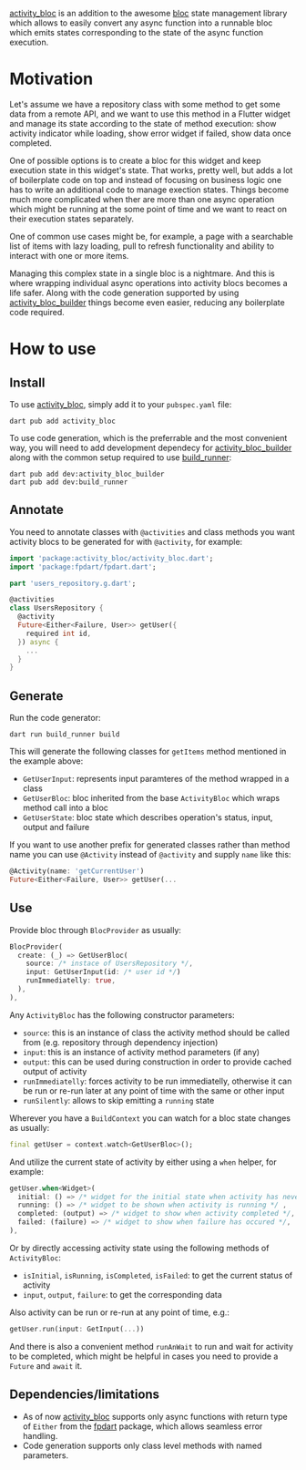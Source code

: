 [activity_bloc] is an addition to the awesome [bloc] state management library which allows
to easily convert any async function into a runnable bloc which emits states corresponding
to the state of the async function execution.

# Motivation

Let's assume we have a repository class with some method to get some data from a remote API,
and we want to use this method in a Flutter widget and manage its state according to the state
of method execution: show activity indicator while loading, show error widget if failed,
show data once completed.

One of possible options is to create a bloc for this widget and keep execution state in this
widget's state. That works, pretty well, but adds a lot of boilerplate code on top and instead of
focusing on business logic one has to write an additional code to manage exection states.
Things become much more complicated when ther are more than one async operation which might
be running at the some point of time and we want to react on their execution states separately.

One of common use cases might be, for example, a page with a searchable list of items with
lazy loading, pull to refresh functionality and ability to interact with one or more items.

Managing this complex state in a single bloc is a nightmare. And this is where wrapping individual
async operations into activity blocs becomes a life safer. Along with the code generation supported
by using [activity_bloc_builder] things become even easier, reducing any boilerplate code required.

# How to use

## Install

To use [activity_bloc], simply add it to your `pubspec.yaml` file:

```console
dart pub add activity_bloc
```

To use code generation, which is the preferrable and the most convenient way, you will need
to add development dependecy for [activity_bloc_builder] along with the common setup required
to use [build_runner]:

```console
dart pub add dev:activity_bloc_builder
dart pub add dev:build_runner
```

## Annotate

You need to annotate classes with `@activities` and class methods you want activity blocs to be
generated for with `@activity`, for example:

```dart
import 'package:activity_bloc/activity_bloc.dart';
import 'package:fpdart/fpdart.dart';

part 'users_repository.g.dart';

@activities
class UsersRepository {
  @activity
  Future<Either<Failure, User>> getUser({
    required int id,
  }) async {
    ...
  }
}
```

## Generate

Run the code generator:

```console
dart run build_runner build
```

This will generate the following classes for `getItems` method mentioned in the example above:
- `GetUserInput`: represents input paramteres of the method wrapped in a class
- `GetUserBloc`: bloc inherited from the base `ActivityBloc` which wraps method call into a bloc
- `GetUserState`: bloc state which describes operation's status, input, output and failure

If you want to use another prefix for generated classes rather than method name you can
use `@Activity` instead of `@activity` and supply `name` like this:

```dart
@Activity(name: 'getCurrentUser')
Future<Either<Failure, User>> getUser(...
```

## Use

Provide bloc through `BlocProvider` as usually:
```dart
BlocProvider(
  create: (_) => GetUserBloc(
    source: /* instace of UsersRepository */,
    input: GetUserInput(id: /* user id */)
    runImmediatelly: true,
  ),
),
```
Any `ActivityBloc` has the following constructor parameters:
- `source`: this is an instance of class the activity method should be called from
(e.g. repository through dependency injection)
- `input`: this is an instance of activity method parameters (if any)
- `output`: this can be used during construction in order to provide cached output of activity
- `runImmediatelly`: forces activity to be run immediatelly, otherwise it can be run or
re-run later at any point of time with the same or other input
- `runSilently`: allows to skip emitting a `running` state

Wherever you have a `BuildContext` you can watch for a bloc state changes as usually:

```dart
final getUser = context.watch<GetUserBloc>();
```

And utilize the current state of activity by either using a `when` helper, for example:

```dart
getUser.when<Widget>(
  initial: () => /* widget for the initial state when activity has never been run yet */,
  running: () => /* widget to be shown when activity is running */ ,
  completed: (output) => /* widget to show when activity completed */,
  failed: (failure) => /* widget to show when failure has occured */,
),
```

Or by directly accessing activity state using the following methods of `ActivityBloc`:
- `isInitial`, `isRunning`, `isCompleted`, `isFailed`: to get the current status of activity
- `input`, `output`, `failure`: to get the corresponding data

Also activity can be run or re-run at any point of time, e.g.:

```dart
getUser.run(input: GetInput(...))
```

And there is also a convenient method `runAnWait` to run and wait for activity to be completed,
which might be helpful in cases you need to provide a `Future` and `await` it.

## Dependencies/limitations

- As of now [activity_bloc] supports only async functions with return type of `Either` from
the [fpdart] package, which allows seamless error handling.
- Code generation supports only class level methods with named parameters.


[activity_bloc]: https://pub.dartlang.org/packages/activity_bloc
[activity_bloc_builder]: https://pub.dartlang.org/packages/activity_bloc_builder
[bloc]: https://pub.dartlang.org/packages/bloc
[build_runner]: https://pub.dev/packages/build_runner
[fpdart]: https://pub.dev/packages/fpdart